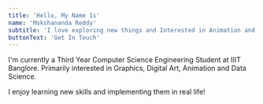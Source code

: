 ```yaml
---
title: 'Hello, My Name Is'
name: 'Mokshananda Reddy'
subtitle: 'I love exploring new things and Interested in Animation and Related stuff!'
buttonText: 'Get In Touch'
---
```


I'm currently a Third Year Computer Science Engineering Student at IIIT Banglore. Primarily interested in Graphics, Digital Art, Animation and Data Science.

I enjoy learning new skills and implementing them in real life!
